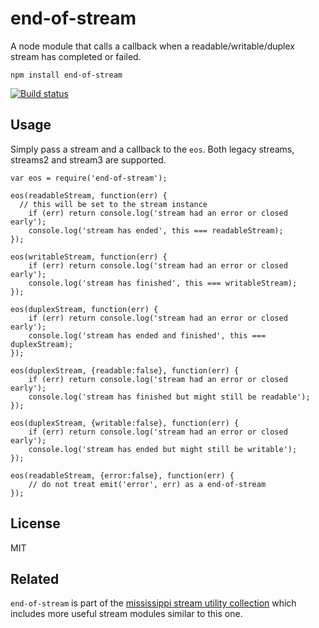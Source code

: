 end-of-stream
=============

A node module that calls a callback when a readable/writable/duplex stream has completed or failed.

    npm install end-of-stream

[![Build status](https://travis-ci.org/mafintosh/end-of-stream.svg?branch=master)](https://travis-ci.org/mafintosh/end-of-stream)

Usage
-----

Simply pass a stream and a callback to the `eos`. Both legacy streams, streams2 and stream3 are supported.

    var eos = require('end-of-stream');

    eos(readableStream, function(err) {
      // this will be set to the stream instance
        if (err) return console.log('stream had an error or closed early');
        console.log('stream has ended', this === readableStream);
    });

    eos(writableStream, function(err) {
        if (err) return console.log('stream had an error or closed early');
        console.log('stream has finished', this === writableStream);
    });

    eos(duplexStream, function(err) {
        if (err) return console.log('stream had an error or closed early');
        console.log('stream has ended and finished', this === duplexStream);
    });

    eos(duplexStream, {readable:false}, function(err) {
        if (err) return console.log('stream had an error or closed early');
        console.log('stream has finished but might still be readable');
    });

    eos(duplexStream, {writable:false}, function(err) {
        if (err) return console.log('stream had an error or closed early');
        console.log('stream has ended but might still be writable');
    });

    eos(readableStream, {error:false}, function(err) {
        // do not treat emit('error', err) as a end-of-stream
    });

License
-------

MIT

Related
-------

`end-of-stream` is part of the [mississippi stream utility collection](https://github.com/maxogden/mississippi) which includes more useful stream modules similar to this one.
